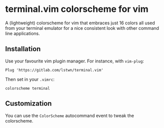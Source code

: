 # terminal.vim colorscheme for vim

A (lightweight) colorscheme for vim that embraces just 16 colors all used from 
your terminal emulator for a nice consistent look with other command line 
applications.

## Installation

Use your favourite vim plugin manager. For instance, with `vim-plug`:

```
Plug 'https://gitlab.com/lstwn/terminal.vim'
```

Then set in your `.vimrc`:

```
colorscheme terminal
```

## Customization

You can use the `ColorScheme` autocommand event to tweak the colorscheme.

